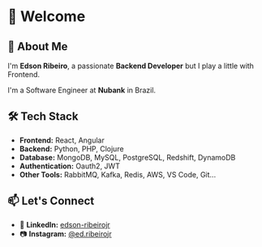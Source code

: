 # 👋 Welcome

## 🚀 About Me

I'm **Edson Ribeiro**, a passionate **Backend Developer** but I play a little with Frontend.

I'm a Software Engineer at **Nubank** in Brazil.

## 🛠️ Tech Stack

- **Frontend:** React, Angular
- **Backend:** Python, PHP, Clojure  
- **Database:** MongoDB, MySQL, PostgreSQL, Redshift, DynamoDB
- **Authentication:** Oauth2, JWT
- **Other Tools:** RabbitMQ, Kafka, Redis, AWS, VS Code, Git...

## 📫 Let's Connect

- 🔗 **LinkedIn:** [edson-ribeirojr](https://www.linkedin.com/in/edson-ribeirojr)  
- 📷 **Instagram:** [@ed.ribeirojr](https://instagram.com/ed.ribeirojr)

